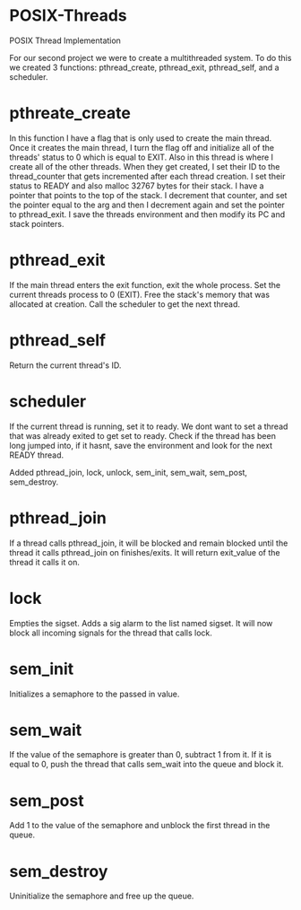 # POSIX-Threads
POSIX Thread Implementation

For our second project we were to create a multithreaded system. To do this we created 3 functions:
pthread_create, pthread_exit, pthread_self, and a scheduler.

pthreate_create
======
In this function I have a flag that is only used to create the main thread.
Once it creates the main thread, I turn the flag off and initialize all of the threads' status 
to 0 which is equal to EXIT. Also in this thread is where I create all of the other threads.
When they get created, I set their ID to the thread_counter that gets incremented after each 
thread creation. I set their status to READY and also malloc 32767 bytes for their stack.
I have a pointer that points to the top of the stack. I decrement that counter, and set the pointer
equal to the arg and then I decrement again and set the pointer to pthread_exit. I save the threads environment
and then modify its PC and stack pointers.

pthread_exit
======
If the main thread enters the exit function, exit the whole process. Set the current threads process
to 0 (EXIT). Free the stack's memory that was allocated at creation. Call the scheduler to get the next thread.

pthread_self
======
Return the current thread's ID.

scheduler
======
If the current thread is running, set it to ready. We dont want to set a thread that was already exited to 
get set to ready. Check if the thread has been long jumped into, if it hasnt, save the environment and look
for the next READY thread.

Added pthread_join, lock, unlock, sem_init, sem_wait, sem_post, sem_destroy.

pthread_join
======
If a thread calls pthread_join, it will be blocked and remain blocked until the thread it
calls pthread_join on finishes/exits. It will return exit_value of the thread it calls it on.

lock
======
Empties the sigset. Adds a sig alarm to the list named sigset. It will now block all incoming signals
for the thread that calls lock.

sem_init
======
Initializes a semaphore to the passed in value. 

sem_wait
======
If the value of the semaphore is greater than 0, subtract 1 from it. If it is equal to 0,
push the thread that calls sem_wait into the queue and block it.

sem_post
======
Add 1 to the value of the semaphore and unblock the first thread in the queue.

sem_destroy
======
Uninitialize the semaphore and free up the queue.
